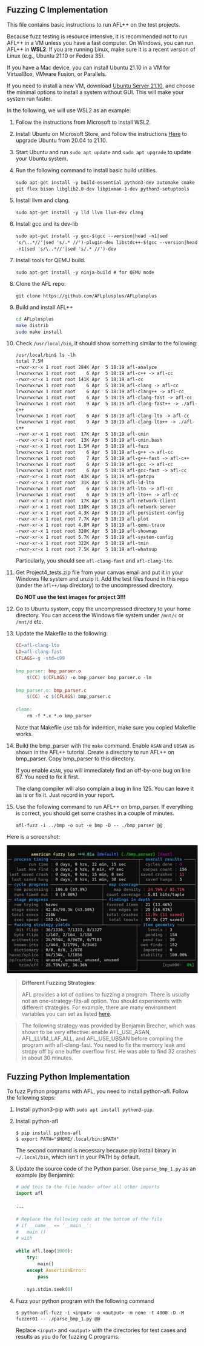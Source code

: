 ## Fuzzing C Implementation

This file contains basic instructions to run AFL++ on the test projects.

Because fuzz testing is resource intensive, it is recommended not to run
AFL++ in a VM unless you have a fast computer. On Windows, you can run AFL++ in
**WSL2**. If you are running Linux, make sure it is a recent version of Linux (e.g., Ubuntu 21.10 or Fedora 35).

If you have a Mac device, you can install Ubuntu 21.10 in a VM for VirtualBox, VMware Fusion, or Parallels.

If you need to install a new VM, download [Ubuntu Server 21.10](https://ubuntu.com/download/server#releases), and choose the minimal options to install a system without GUI. This will make your system run faster.

In the following, we will use WSL2 as an example:

1. Follow the instructions from Microsoft to install WSL2.

2. Install Ubuntu on Microsoft Store, and follow the instructions [Here](https://askubuntu.com/questions/1369637/how-do-i-install-ubuntu-21-10-in-wsl-on-windows-11) to upgrade Ubuntu from 20.04 to 21.10.

3. Start Ubuntu and run `sudo apt update` and `sudo apt upgrade` to update your Ubuntu system.

4. Run the following command to install basic build utilities.

    `sudo apt-get install -y build-essential python3-dev automake cmake git flex bison libglib2.0-dev libpixman-1-dev python3-setuptools`

5. Install llvm and clang.

    `sudo apt-get install -y lld llvm llvm-dev clang`

6. Install gcc and its dev-lib

    `sudo apt-get install -y gcc-$(gcc --version|head -n1|sed 's/\..*//'|sed 's/.* //')-plugin-dev libstdc++-$(gcc --version|head -n1|sed 's/\..*//'|sed 's/.* //')-dev`

7. Install tools for QEMU build.

    `sudo apt-get install -y ninja-build # for QEMU mode`

8. Clone the AFL repo:

    `git clone https://github.com/AFLplusplus/AFLplusplus`

9. Build and install AFL++

    ```sh
    cd AFLplusplus
    make distrib
    sudo make install
    ```

10. Check `/usr/local/bin`, it should show something similar to the following:

    ```console
    /usr/local/bin$ ls -lh
    total 7.5M
    -rwxr-xr-x 1 root root 284K Apr  5 18:19 afl-analyze
    lrwxrwxrwx 1 root root    6 Apr  5 18:19 afl-c++ -> afl-cc
    -rwxr-xr-x 1 root root 141K Apr  5 18:19 afl-cc
    lrwxrwxrwx 1 root root    6 Apr  5 18:19 afl-clang -> afl-cc
    lrwxrwxrwx 1 root root    6 Apr  5 18:19 afl-clang++ -> afl-cc
    lrwxrwxrwx 1 root root    6 Apr  5 18:19 afl-clang-fast -> afl-cc
    lrwxrwxrwx 1 root root    9 Apr  5 18:19 afl-clang-fast++ -> ./afl-c++
    lrwxrwxrwx 1 root root    6 Apr  5 18:19 afl-clang-lto -> afl-cc
    lrwxrwxrwx 1 root root    9 Apr  5 18:19 afl-clang-lto++ -> ./afl-c++
    -rwxr-xr-x 1 root root  17K Apr  5 18:19 afl-cmin
    -rwxr-xr-x 1 root root  13K Apr  5 18:19 afl-cmin.bash
    -rwxr-xr-x 1 root root 1.5M Apr  5 18:19 afl-fuzz
    lrwxrwxrwx 1 root root    6 Apr  5 18:19 afl-g++ -> afl-cc
    lrwxrwxrwx 1 root root    7 Apr  5 18:19 afl-g++-fast -> afl-c++
    lrwxrwxrwx 1 root root    6 Apr  5 18:19 afl-gcc -> afl-cc
    lrwxrwxrwx 1 root root    6 Apr  5 18:19 afl-gcc-fast -> afl-cc
    -rwxr-xr-x 1 root root  43K Apr  5 18:19 afl-gotcpu
    -rwxr-xr-x 1 root root  31K Apr  5 18:19 afl-ld-lto
    lrwxrwxrwx 1 root root    6 Apr  5 18:19 afl-lto -> afl-cc
    lrwxrwxrwx 1 root root    6 Apr  5 18:19 afl-lto++ -> afl-cc
    -rwxr-xr-x 1 root root  17K Apr  5 18:19 afl-network-client
    -rwxr-xr-x 1 root root 110K Apr  5 18:19 afl-network-server
    -rwxr-xr-x 1 root root 4.3K Apr  5 18:19 afl-persistent-config
    -rwxr-xr-x 1 root root 7.7K Apr  5 18:19 afl-plot
    -rwxr-xr-x 1 root root 4.8M Apr  5 18:19 afl-qemu-trace
    -rwxr-xr-x 1 root root 320K Apr  5 18:19 afl-showmap
    -rwxr-xr-x 1 root root 5.7K Apr  5 18:19 afl-system-config
    -rwxr-xr-x 1 root root 322K Apr  5 18:19 afl-tmin
    -rwxr-xr-x 1 root root 7.5K Apr  5 18:19 afl-whatsup
    ```

    Particularly, you should see `afl-clang-fast` and `afl-clang-lto`.

11. Get Project4_tests.zip file from your canvas email and put it in your Windows file system and unzip it. Add the test files found in this repo (under the `afl++/bmp` directory) to the uncompressed directory.

    **Do NOT use the test images for project 3!!!**

12. Go to Ubuntu system, copy the uncompressed directory to your home directory. You can access the Windows file system under `/mnt/c` or `/mnt/d` etc.

13. Update the Makefile to the following:

    ```Makefile
    CC=afl-clang-lto
    LD=afl-clang-fast
    CFLAGS=-g -std=c99

    bmp_parser: bmp_parser.o
        $(CC) $(CFLAGS) -o bmp_parser bmp_parser.o -lm

    bmp_parser.o: bmp_parser.c
        $(CC) -c $(CFLAGS) bmp_parser.c

    clean:
        rm -f *.x *.o bmp_parser
    ```

    Note that Makefile use tab for indention, make sure you copied Makefile works.

14. Build the bmp_parser with the `make` command. Enable `ASAN` and `UBSAN` as shown in the AFL++ tutorial. Create a directory to run AFL++ on bmp_parser. Copy bmp_parser to this directory.

    If you enable `ASAN`, you will immediately find an off-by-one bug on line 67. You need to fix it first.

    The clang compiler will also complain a bug in line 125. You can leave it as is or fix it. Just record in your report.

15. Use the following command to run AFL++ on bmp_parser. If everything is correct, you should get some crashes in a couple of minutes.

    `afl-fuzz -i ../bmp -o out -e bmp -D -- ./bmp_parser @@`

Here is a screenshot:

<img src="./scr.png" width="640">

> **Different Fuzzing Strategies**:
>
> AFL provides a lot of options to fuzzing a program. There is usually not an one-strategy-fits-all option. You should experiments with different strategies. For example, there are many environment variables you can set as listed [here](https://aflplus.plus/docs/env_variables/).

> The following strategy was provided by Benjamin Brecher, which was shown to be very effective: enable AFL_USE_ASAN, AFL_LLVM_LAF_ALL, and AFL_USE_UBSAN before compiling the program with afl-clang-fast. You need to fix the memory leak and strcpy off by one buffer overflow first. He was able to find 32 crashes in about 30 minutes.

## Fuzzing Python Implementation

To fuzz Python programs with AFL, you need to install python-afl. Follow the following steps:

1. Install python3-pip with `sudo apt install python3-pip`.

2. Install python-afl

    ```console
    $ pip install python-afl
    $ export PATH="$HOME/.local/bin:$PATH"
    ```

    The second command is necessary because pip install binary in `~/.local/bin`, which isn't in your PATH by default.

3. Update the source code of the Python parser. Use `parse_bmp_1.py` as an example (by Benjamin):

    ```python
    # add this to the file header after all other imports
    import afl

    ...

    # Replace the following code at the bottom of the file
    # if __name__ == '__main__':
    #   main ()
    # with

    while afl.loop(1000):
        try:
            main()
        except AssertionError:
            pass

        sys.stdin.seek(0)
    ```

4. Fuzz your python program with the following command

    ```console
    $ python-afl-fuzz -i <input> -o <output> -m none -t 4000 -D -M fuzzer01 -- ./parse_bmp_1.py @@
    ```

    Replace `<input>` and `<output>` with the directories for test cases and results as you do for fuzzing C programs.

